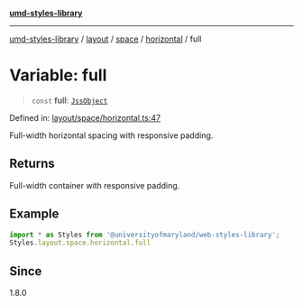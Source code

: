 [**umd-styles-library**](../../../../../../README.md)

***

[umd-styles-library](../../../../../../modules.md) / [layout](../../../../../README.md) / [space](../../../README.md) / [horizontal](../README.md) / full

# Variable: full

> `const` **full**: [`JssObject`](../../../../../../utilities/namespaces/transform/type-aliases/JssObject.md)

Defined in: [layout/space/horizontal.ts:47](https://github.com/UMD-Digital/design-system/blob/ada30a44686a89a90941bbd44a6f156101fc9b44/packages/styles/source/layout/space/horizontal.ts#L47)

Full-width horizontal spacing with responsive padding.

## Returns

Full-width container with responsive padding.

## Example

```typescript
import * as Styles from '@universityofmaryland/web-styles-library';
Styles.layout.space.horizontal.full
```

## Since

1.8.0
